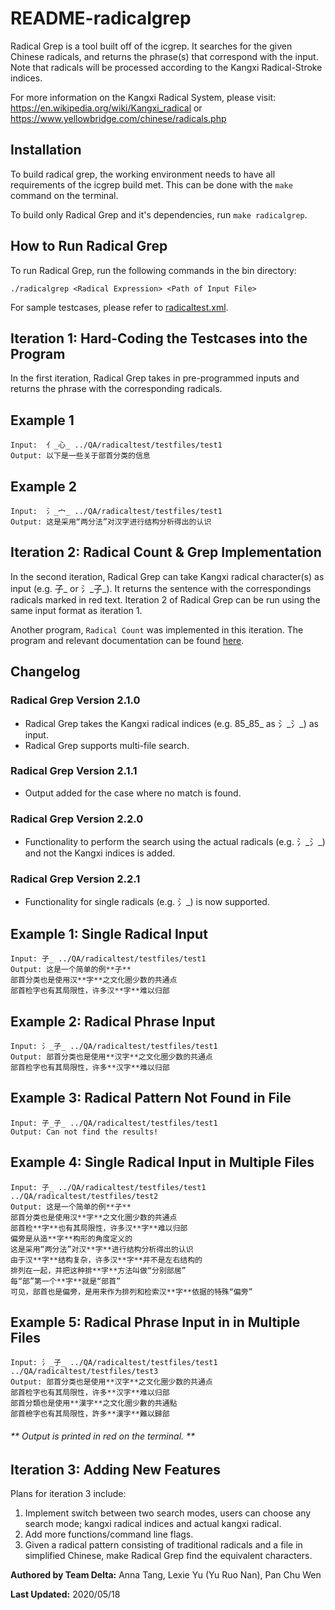 # README-radicalgrep

Radical Grep is a tool built off of the icgrep. It searches for the given Chinese radicals, and returns the phrase(s) that correspond with the input. Note that radicals will be processed according to the Kangxi Radical-Stroke indices.

For more information on the Kangxi Radical System, please visit: https://en.wikipedia.org/wiki/Kangxi_radical or https://www.yellowbridge.com/chinese/radicals.php

## **Installation**

To build radical grep, the working environment needs to have all requirements of the icgrep build met. This can be done with the `make` command on the terminal.

To build only Radical Grep and it's dependencies, run `make radicalgrep`.

## **How to Run Radical Grep**

To run Radical Grep, run the following commands in the bin directory:

    ./radicalgrep <Radical Expression> <Path of Input File>

For sample testcases, please refer to [radicaltest.xml](https://cs-git-research.cs.surrey.sfu.ca/cameron/parabix-devel/blob/delta-radicalgrep/QA/radicaltest/radicaltest.xml).

## **Iteration 1: Hard-Coding the Testcases into the Program**

In the first iteration, Radical Grep takes in pre-programmed inputs and returns the phrase with the corresponding radicals.

 ## Example 1

    Input:  亻_心_ ../QA/radicaltest/testfiles/test1
    Output: 以下是一些关于部首分类的信息

## Example 2

    Input:  氵_宀_ ../QA/radicaltest/testfiles/test1
    Output: 这是采用“两分法”对汉字进行结构分析得出的认识


## **Iteration 2: Radical Count & Grep Implementation**

In the second iteration, Radical Grep can take Kangxi radical character(s) as input (e.g. 子_ or 氵_子_). It returns the sentence with the correspondings radicals marked in red text. Iteration 2 of Radical Grep can be run using the same input format as iteration 1.

Another program, `Radical Count` was implemented in this iteration. The program and relevant documentation can be found [here](https://cs-git-research.cs.surrey.sfu.ca/cameron/parabix-devel/blob/delta-radicalgrep/tools/wc/radical_count/README-radicalcount.md "README-radical-count").

## Changelog

### Radical Grep Version 2.1.0 
* Radical Grep takes the Kangxi radical indices (e.g. 85_85_ as 氵_氵_) as input. 
* Radical Grep supports multi-file search.
### Radical Grep Version 2.1.1
* Output added for the case where no match is found.
### Radical Grep Version 2.2.0
* Functionality to perform the search using the actual radicals (e.g. 氵_氵_) and not the Kangxi indices is added. 
### Radical Grep Version 2.2.1 
* Functionality for single radicals (e.g. 氵_) is now supported.

## Example 1: Single Radical Input

    Input: 子_ ../QA/radicaltest/testfiles/test1
    Output: 这是一个简单的例**子**
    部首分类也是使用汉**字**之文化圈少数的共通点
    部首检字也有其局限性，许多汉**字**难以归部
    
## Example 2: Radical Phrase Input

    Input: 氵_子_ ../QA/radicaltest/testfiles/test1
    Output: 部首分类也是使用**汉字**之文化圈少数的共通点
    部首检字也有其局限性，许多**汉字**难以归部
   
## Example 3: Radical Pattern Not Found in File 

    Input: 子_子_ ../QA/radicaltest/testfiles/test1
    Output: Can not find the results!
    
## Example 4: Single Radical Input in Multiple Files

    Input: 子_ ../QA/radicaltest/testfiles/test1 ../QA/radicaltest/testfiles/test2
    Output: 这是一个简单的例**子**
    部首分类也是使用汉**字**之文化圈少数的共通点
    部首检**字**也有其局限性，许多汉**字**难以归部
    偏旁是从造**字**构形的角度定义的
    这是采用“两分法”对汉**字**进行结构分析得出的认识
    由于汉**字**结构复杂，许多汉**字**并不是左右结构的
    排列在一起，并把这种排**字**方法叫做“分别部居”
    每“部”第一个**字**就是“部首”
    可见，部首也是偏旁，是用来作为排列和检索汉**字**依据的特殊“偏旁”

## Example 5: Radical Phrase Input in in Multiple Files

    Input: 氵_子_ ../QA/radicaltest/testfiles/test1 ../QA/radicaltest/testfiles/test3
    Output: 部首分类也是使用**汉字**之文化圈少数的共通点
    部首检字也有其局限性，许多**汉字**难以归部
    部首分類也是使用**漢字**之文化圈少數的共通點
    部首檢字也有其局限性，許多**漢字**難以歸部
    
###### ** Output is printed in red on the terminal. ** 

## **Iteration 3: Adding New Features**
Plans for iteration 3 include:

1. Implement switch between two search modes, users can choose any search mode; kangxi radical indices and actual kangxi radical.
2. Add more functions/command line flags.
3. Given a radical pattern consisting of traditional radicals and a file in simplified Chinese, make Radical Grep find the equivalent characters.  


**Authored by Team Delta:** Anna Tang, Lexie Yu (Yu Ruo Nan),  Pan Chu Wen

**Last Updated:** 2020/05/18
